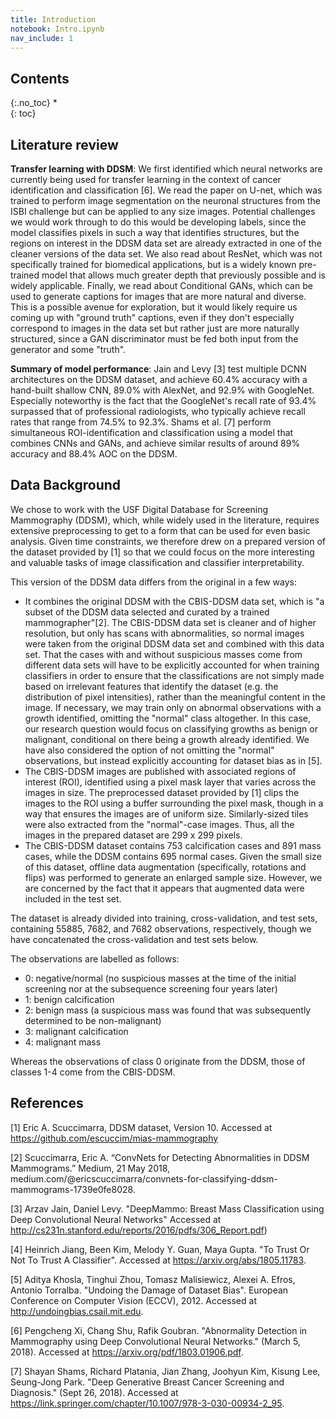 ```yaml
---
title: Introduction
notebook: Intro.ipynb
nav_include: 1
---
```


## Contents
{:.no_toc}
*  
{: toc}

## Literature review

**Transfer learning with DDSM**: We first identified which neural networks are currently being used for transfer learning in the context of cancer identification and classification [6]. We read the paper on U-net, which was trained to perform image segmentation on the neuronal structures from the ISBI challenge but can be applied to any size images. Potential challenges we would work through to do this would be developing labels, since the model classifies pixels in such a way that identifies structures, but the regions on interest in the DDSM data set are already extracted in one of the cleaner versions of the data set. We also read about ResNet, which was not specifically trained for biomedical applications, but is a widely known pre-trained model that allows much greater depth that previously possible and is widely applicable. Finally, we read about Conditional GANs, which can be used to generate captions for images that are more natural and diverse. This is a possible avenue for exploration, but it would likely require us coming up with "ground truth" captions, even if they don't especially correspond to images in the data set but rather just are more naturally structured, since a GAN discriminator must be fed both input from the generator and some "truth".

**Summary of model performance**: Jain and Levy [3] test multiple DCNN architectures on the DDSM dataset, and achieve 60.4% accuracy with a hand-built shallow CNN, 89.0% with AlexNet, and 92.9% with GoogleNet. Especially noteworthy is the fact that the GoogleNet's recall rate of 93.4% surpassed that of professional radiologists, who typically achieve recall rates that range from 74.5% to 92.3%. Shams et al. [7] perform simultaneous ROI-identification and classification using a model that combines CNNs and GANs, and achieve similar results of around 89% accuracy and 88.4% AOC on the DDSM. 


## Data Background

We chose to work with the USF Digital Database for Screening Mammography (DDSM), which, while widely used in the literature, requires extensive preprocessing to get to a form that can be used for even basic analysis. Given time constraints, we therefore drew on a prepared version of the dataset provided by [1] so that we could focus on the more interesting and valuable tasks of image classification and classifier interpretability. 

This version of the DDSM data differs from the original in a few ways:
- It combines the original DDSM with the CBIS-DDSM data set, which is "a subset of the DDSM data selected and curated by a trained mammographer"[2]. The CBIS-DDSM data set is cleaner and of higher resolution, but only has scans with abnormalities, so normal images were taken from the original DDSM data set and combined with this data set. That the cases with and without suspicious masses come from different data sets will have to be explicitly accounted for when training classifiers in order to ensure that the classifications are not simply made based on irrelevant features that identify the dataset (e.g. the distribution of pixel intensities), rather than the meaningful content in the image. If necessary, we may train only on abnormal observations with a growth identified, omitting the "normal" class altogether. In this case, our research question would focus on classifying growths as benign or malignant, conditional on there being a growth already identified. We have also considered the option of not omitting the "normal" observations, but instead explicitly accounting for dataset bias as in [5].
- The CBIS-DDSM images are published with associated regions of interest (ROI), identified using a pixel mask layer that varies across the images in size. The preprocessed dataset provided by [1] clips the images to the ROI using a buffer surrounding the pixel mask, though in a way that ensures the images are of uniform size. Similarly-sized tiles were also extracted from the "normal"-case images. Thus, all the images in the prepared dataset are 299 x 299 pixels.
- The CBIS-DDSM dataset contains 753 calcification cases and 891 mass cases, while the DDSM contains 695 normal cases. Given the small size of this dataset, offline data augmentation (specifically, rotations and flips) was performed to generate an enlarged sample size. However, we are concerned by the fact that it appears that augmented data were included in the test set.


The dataset is already divided into training, cross-validation, and test sets, containing 55885, 7682, and 7682 observations, respectively, though we have concatenated the cross-validation and test sets below. 

The observations are labelled as follows:
* 0: negative/normal (no suspicious masses at the time of the initial screening nor at the subsequence screening four years later) 
* 1: benign calcification
* 2: benign mass (a suspicious mass was found that was subsequently determined to be non-malignant)
* 3: malignant calcification
* 4: malignant mass

Whereas the observations of class 0 originate from the DDSM, those of classes 1-4 come from the CBIS-DDSM.

## References

[1] Eric A. Scuccimarra, DDSM dataset, Version 10. Accessed at https://github.com/escuccim/mias-mammography

[2]  Scuccimarra, Eric A. “ConvNets for Detecting Abnormalities in DDSM Mammograms.” Medium, 21 May 2018, medium.com/@ericscuccimarra/convnets-for-classifying-ddsm-mammograms-1739e0fe8028.

[3] Arzav Jain, Daniel Levy. "DeepMammo: Breast Mass Classification using Deep Convolutional Neural Networks" Accessed at http://cs231n.stanford.edu/reports/2016/pdfs/306_Report.pdf)

[4] Heinrich Jiang, Been Kim, Melody Y. Guan, Maya Gupta. "To Trust Or Not To Trust A Classifier". Accessed at https://arxiv.org/abs/1805.11783.

[5] Aditya Khosla, Tinghui Zhou, Tomasz Malisiewicz, Alexei A. Efros, Antonio Torralba. "Undoing the Damage of Dataset Bias". European Conference on Computer Vision (ECCV), 2012. Accessed at http://undoingbias.csail.mit.edu.

[6] Pengcheng Xi, Chang Shu, Rafik Goubran. "Abnormality Detection in Mammography using Deep Convolutional Neural Networks." (March 5, 2018). Accessed at https://arxiv.org/pdf/1803.01906.pdf.

[7] Shayan Shams, Richard Platania, Jian Zhang, Joohyun Kim, Kisung Lee, Seung-Jong Park. "Deep Generative Breast Cancer Screening and Diagnosis." (Sept 26, 2018). Accessed at https://link.springer.com/chapter/10.1007/978-3-030-00934-2_95.





